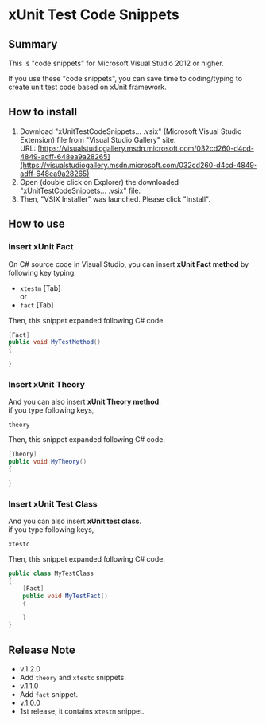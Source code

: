 # xUnit Test Code Snippets

## Summary

This is "code snippets" for Microsoft Visual Studio 2012 or higher.

If you use these "code snippets", you can save time to coding/typing to create unit test code based on xUnit framework.

## How to install

1. Download "xUnitTestCodeSnippets... .vsix" (Microsoft Visual Studio Extension) file from "Visual Studio Gallery" site.  
URL: [https://visualstudiogallery.msdn.microsoft.com/032cd260-d4cd-4849-adff-648ea9a28265](https://visualstudiogallery.msdn.microsoft.com/032cd260-d4cd-4849-adff-648ea9a28265)
2. Open (double click on Explorer) the downloaded "xUnitTestCodeSnippets... .vsix" file.
3. Then, "VSIX Installer" was launched. Please click "Install".

## How to use

### Insert xUnit Fact

On C# source code in Visual Studio, you can insert **xUnit Fact method** by following key typing.

- `xtestm` [Tab]  
or
- `fact` [Tab]

Then, this snippet expanded following C# code.

```csharp
[Fact]
public void MyTestMethod()
{

}
```

### Insert xUnit Theory

And you can also insert **xUnit Theory method**.  
if you type following keys,

`theory`

Then, this snippet expanded following C# code.

```csharp
[Theory]
public void MyTheory()
{

}
```

### Insert xUnit Test Class

And you can also insert **xUnit test class**.  
if you type following keys,

`xtestc`

Then, this snippet expanded following C# code.

```csharp
public class MyTestClass
{
    [Fact]
    public void MyTestFact()
    {

    }
}
```

## Release Note
- v.1.2.0
 - Add `theory` and `xtestc` snippets.
- v.1.1.0
 - Add `fact` snippet.
- v.1.0.0
 - 1st release, it contains `xtestm` snippet.
